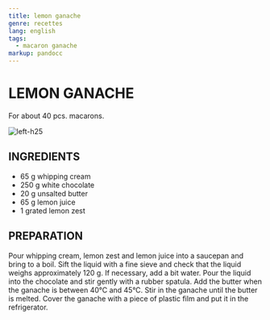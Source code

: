 ```yaml
---
title: lemon ganache
genre: recettes
lang: english
tags:
  - macaron ganache
markup: pandocc
---
```


# LEMON GANACHE

For about 40 pcs. macarons.

![](/images/macaron_citron.jpg "left-h25")

## INGREDIENTS


- 65 g whipping cream
- 250 g white chocolate
- 20 g unsalted butter
- 65 g lemon juice
- 1 grated lemon zest

## PREPARATION

Pour whipping cream, lemon zest and lemon juice into a saucepan and bring to a boil.
Sift the liquid with a fine sieve and check that the liquid weighs approximately 120 g.
If necessary, add a bit water.
Pour the liquid into the chocolate and stir gently with a rubber spatula.
Add the butter when the ganache is between 40°C and 45°C.
Stir in the ganache until the butter is melted.
Cover the ganache with a piece of plastic film and put it in the refrigerator.

